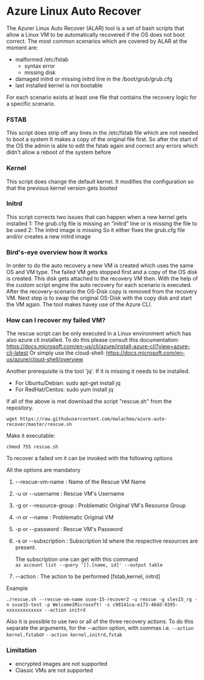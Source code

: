 # Azure Linux Auto Recover


The Azurer Linux Auto Recover (ALAR) tool is a set of bash scripts that allow a Linux VM to be automatically recovered
if the OS does not boot correct. 
The most common scenarios which are covered by ALAR at the moment are:

* malformed /etc/fstab 
  * syntax error
  * missing disk
* damaged initrd or missing initrd line in the /boot/grub/grub.cfg
* last installed kernel is not bootable

For each scenario exists at least one file that contains the recovery logic for a specific scenario.
### FSTAB
This script does strip off any lines in the /etc/fstab file which are not needed to boot a system
It makes a copy of the original file first. So after the start of the OS the admin is able to edit the fstab again and correct any errors which didn’t allow a reboot of the system before

### Kernel
This script does change the default kernel.
It modifies the configuration so that the previous kernel version gets booted

### Initrd
This script corrects two issues that can happen when a new kernel gets installed
   1: The grub.cfg file is missing an “initrd” line or is missing the file to be used
   2: The initrd image is missing
So it either fixes the grub.cfg file and/or creates a new initrd image 

### Bird's-eye overview how it works
In order to do the auto recovery a new VM is created which uses the same OS and VM type. 
The failed VM gets stopped first and a copy of the OS disk is created.
This disk gets attached to the recovery VM then. With the help of the custom script engine the auto recovery for each scenario is executed. After the recovery-scenario the OS-Disk copy is removed from the recovery VM. Next step is to swap the original OS-Disk with the copy disk and start the VM again. The tool makes havey use of the Azure CLI.

### How can I recover my failed VM?
The rescue script can be only executed in a Linux environment which has also azure cli installed.
To do this please consult this documentation: https://docs.microsoft.com/en-us/cli/azure/install-azure-cli?view=azure-cli-latest
Or simply use the cloud-shell: https://docs.microsoft.com/en-us/azure/cloud-shell/overview

Another prerequisite is the tool 'jq'.
If it is missing it needs to be installed.
- For Ubuntu/Debian: sudo apt-get install jq
- For RedHat/Centos: sudo yum install jq

If all of the above is met download the script "rescue.sh" from the repository. 

`wget https://raw.githubusercontent.com/malachma/azure-auto-recover/master/rescue.sh`

Make it executable: 

`chmod 755 rescue.sh`

To recover a failed vm it can be invoked with the following options


All the options are mandatory

1. --rescue-vm-name : Name of the Rescue VM Name
2. -u or --username : Rescue VM's Username
3. -g or --resource-group : Problematic Original VM's Resource Group
4. -n or --name : Problematic Original VM
5. -p or --password : Rescue VM's Password
6. -s or --subscription : Subscription Id where the respective resources are present.
    
    The subscription one can get with this command    
    `az account list --query '[].[name, id]' --output table`

7. --action : The action to be performed [fstab,kernel, initrd]

Example

`./rescue.sh --rescue-vm-name suse-15-recover2 -u rescue -g sles15_rg -n suse15-test -p Welcome1Microsoft! -s c98141ca-e173-46dd-9395-xxxxxxxxxxxxx --action initrd`

Also it is possible to use two or all of the three recovery actions. To do this separate the arguments, for the --action option, with commas i.e.
`--action kernel,fstab`or `--action kernel,initrd,fstab`


### Limitation
* encrypted images are not supported
* Classic VMs are not supported

